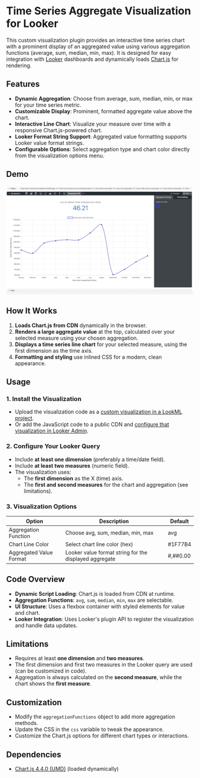 # Time Series Aggregate Visualization for Looker

This custom visualization plugin provides an interactive time series chart with a prominent display of an aggregated value using various aggregation functions (average, sum, median, min, max). It is designed for easy integration with [Looker](https://looker.com/) dashboards and dynamically loads [Chart.js](https://www.chartjs.org/) for rendering.

## Features

- **Dynamic Aggregation**: Choose from average, sum, median, min, or max for your time series metric.
- **Customizable Display**: Prominent, formatted aggregate value above the chart.
- **Interactive Line Chart**: Visualize your measure over time with a responsive Chart.js-powered chart.
- **Looker Format String Support**: Aggregated value formatting supports Looker value format strings.
- **Configurable Options**: Select aggregation type and chart color directly from the visualization options menu.

## Demo

![Demo Custom Viz](/viz-demo.png)

## How It Works

1. **Loads Chart.js from CDN** dynamically in the browser.
2. **Renders a large aggregate value** at the top, calculated over your selected measure using your chosen aggregation.
3. **Displays a time series line chart** for your selected measure, using the first dimension as the time axis.
4. **Formatting and styling** use inlined CSS for a modern, clean appearance.

## Usage

### 1. Install the Visualization

- Upload the visualization code as a [custom visualization in a LookML project](https://cloud.google.com/looker/docs/reference/param-manifest-visualization).
- Or add the JavaScript code to a public CDN and [configure that visualization in Looker Admin](https://cloud.google.com/looker/docs/admin-panel-platform-visualizations).

### 2. Configure Your Looker Query

- Include **at least one dimension** (preferably a time/date field).
- Include **at least two measures** (numeric field).
- The visualization uses:
  - The **first dimension** as the X (time) axis.
  - The **first and second measures** for the chart and aggregation (see limitations).

### 3. Visualization Options

| Option                     | Description                                            | Default        |
|----------------------------|--------------------------------------------------------|----------------|
| Aggregation Function       | Choose avg, sum, median, min, max                      | avg            |
| Chart Line Color           | Select chart line color (hex)                          | #1F77B4        |
| Aggregated Value Format    | Looker value format string for the displayed aggregate | #,##0.00       |

## Code Overview

- **Dynamic Script Loading**: Chart.js is loaded from CDN at runtime.
- **Aggregation Functions**: `avg`, `sum`, `median`, `min`, `max` are selectable.
- **UI Structure**: Uses a flexbox container with styled elements for value and chart.
- **Looker Integration**: Uses Looker's plugin API to register the visualization and handle data updates.

## Limitations

- Requires at least **one dimension** and **two measures**.
- The first dimension and first two measures in the Looker query are used (can be customized in code).
- Aggregation is always calculated on the **second measure**, while the chart shows the **first measure**.

## Customization

- Modify the `aggregationFunctions` object to add more aggregation methods.
- Update the CSS in the `css` variable to tweak the appearance.
- Customize the Chart.js options for different chart types or interactions.

## Dependencies

- [Chart.js 4.4.0 (UMD)](https://cdn.jsdelivr.net/npm/chart.js@4.4.0/dist/chart.umd.min.js) (loaded dynamically)
